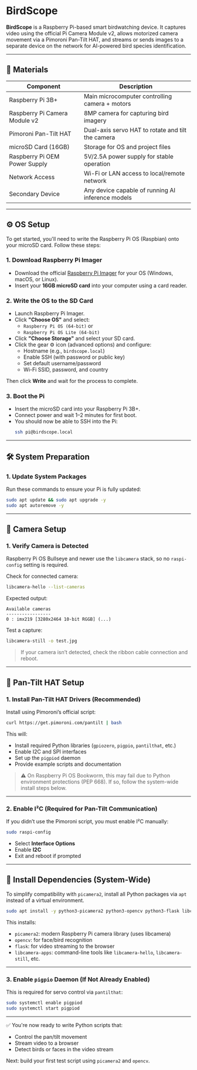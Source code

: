 # BirdScope

**BirdScope** is a Raspberry Pi-based smart birdwatching device. It captures video using the official Pi Camera Module v2, allows motorized camera movement via a Pimoroni Pan-Tilt HAT, and streams or sends images to a separate device on the network for AI-powered bird species identification.

---

## 🧰 Materials

| Component                     | Description                                          |
|------------------------------|------------------------------------------------------|
| Raspberry Pi 3B+             | Main microcomputer controlling camera + motors      |
| Raspberry Pi Camera Module v2| 8MP camera for capturing bird imagery               |
| Pimoroni Pan-Tilt HAT        | Dual-axis servo HAT to rotate and tilt the camera   |
| microSD Card (16GB)          | Storage for OS and project files                    |
| Raspberry Pi OEM Power Supply| 5V/2.5A power supply for stable operation           |
| Network Access               | Wi-Fi or LAN access to local/remote network         |
| Secondary Device             | Any device capable of running AI inference models   |

---

## ⚙️ OS Setup

To get started, you'll need to write the Raspberry Pi OS (Raspbian) onto your microSD card. Follow these steps:

### 1. Download Raspberry Pi Imager

- Download the official [Raspberry Pi Imager](https://www.raspberrypi.com/software/) for your OS (Windows, macOS, or Linux).
- Insert your **16GB microSD card** into your computer using a card reader.

### 2. Write the OS to the SD Card

- Launch Raspberry Pi Imager.
- Click **"Choose OS"** and select:
  - `Raspberry Pi OS (64-bit)` or
  - `Raspberry Pi OS Lite (64-bit)`
- Click **"Choose Storage"** and select your SD card.
- Click the gear ⚙️ icon (advanced options) and configure:
  - Hostname (e.g., `birdscope.local`)
  - Enable SSH (with password or public key)
  - Set default username/password
  - Wi-Fi SSID, password, and country

Then click **Write** and wait for the process to complete.

### 3. Boot the Pi

- Insert the microSD card into your Raspberry Pi 3B+.
- Connect power and wait 1–2 minutes for first boot.
- You should now be able to SSH into the Pi:
  ```bash
  ssh pi@birdscope.local
  ```

---

## 🛠 System Preparation

### 1. Update System Packages

Run these commands to ensure your Pi is fully updated:

```bash
sudo apt update && sudo apt upgrade -y
sudo apt autoremove -y
```

---

## 📸 Camera Setup

### 1. Verify Camera is Detected

Raspberry Pi OS Bullseye and newer use the `libcamera` stack, so no `raspi-config` setting is required.

Check for connected camera:

```bash
libcamera-hello --list-cameras
```

Expected output:
```
Available cameras
-----------------
0 : imx219 [3280x2464 10-bit RGGB] (...)
```

Test a capture:

```bash
libcamera-still -o test.jpg
```

> If your camera isn’t detected, check the ribbon cable connection and reboot.

---

## 🔌 Pan-Tilt HAT Setup

### 1. Install Pan-Tilt HAT Drivers (Recommended)

Install using Pimoroni’s official script:

```bash
curl https://get.pimoroni.com/pantilt | bash
```

This will:
- Install required Python libraries (`gpiozero`, `pigpio`, `pantilthat`, etc.)
- Enable I2C and SPI interfaces
- Set up the `pigpiod` daemon
- Provide example scripts and documentation

> ⚠️ On Raspberry Pi OS Bookworm, this may fail due to Python environment protections (PEP 668). If so, follow the system-wide install steps below.

---

### 2. Enable I²C (Required for Pan-Tilt Communication)

If you didn’t use the Pimoroni script, you must enable I²C manually:

```bash
sudo raspi-config
```

- Select **Interface Options**
- Enable **I2C**
- Exit and reboot if prompted

---

## 🔧 Install Dependencies (System-Wide)

To simplify compatibility with `picamera2`, install all Python packages via `apt` instead of a virtual environment.

```bash
sudo apt install -y python3-picamera2 python3-opencv python3-flask libcamera-apps
```

This installs:
- `picamera2`: modern Raspberry Pi camera library (uses libcamera)
- `opencv`: for face/bird recognition
- `flask`: for video streaming to the browser
- `libcamera-apps`: command-line tools like `libcamera-hello`, `libcamera-still`, etc.

---

### 3. Enable `pigpio` Daemon (If Not Already Enabled)

This is required for servo control via `pantilthat`:

```bash
sudo systemctl enable pigpiod
sudo systemctl start pigpiod
```

---

✅ You're now ready to write Python scripts that:
- Control the pan/tilt movement
- Stream video to a browser
- Detect birds or faces in the video stream

Next: build your first test script using `picamera2` and `opencv`.
